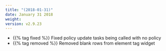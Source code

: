 ```yaml
---
title: "(2018-01-31)"
date: January 31 2018
weight:
version: v2.9.23
---
```


- {{% tag fixed %}} Fixed policy update tasks being called with no policy
- {{% tag removed %}} Removed blank rows from element tag widget
